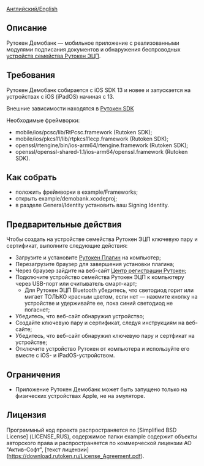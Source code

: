 [Английский/English](README.mdown) 

## Описание

Рутокен Демобанк — мобильное приложение с реализованными модулями подписания документов и обнаружения беспроводных 
[устройств семейства Рутокен ЭЦП](https://www.rutoken.ru/products/all/rutoken-ecp/).

## Требования

Рутокен Демобанк собирается с iOS SDK 13 и новее и запускается на устройствах c iOS (iPadOS) начиная с 13. 

Внешние зависимости находятся в [Рутокен SDK](http://www.rutoken.ru/developers/sdk/)

Необходимые фреймворки:
* mobile/ios/pcsc/lib/RtPcsc.framework (Rutoken SDK);
* mobile/ios/pkcs11/lib/rtpkcs11ecp.framework (Rutoken SDK);
* openssl/rtengine/bin/ios-arm64/rtengine.framework (Rutoken SDK);
* openssl/openssl-shared-1.1/ios-arm64/openssl.framework (Rutoken SDK).

## Как собрать

* положить фреймворки в example/Frameworks;
* открыть example/demobank.xcodeproj;
* в разделе General/Identity установить ваш Signing Identity.

## Предварительные действия

Чтобы создать на устройстве семейства Рутокен ЭЦП ключевую пару и сертификат, выполните следующие действия:

* Загрузите и установите [Рутокен Плагин](https://www.rutoken.ru/products/all/rutoken-plugin/) на компьютер;
* Перезагрузите браузер для завершения установки плагина;
* Через браузер зайдите на веб-сайт [Центр регистрации Рутокен](https://ra.rutoken.ru);
* Подключите устройство семейства Рутокен ЭЦП к компьютеру через USB-порт или считыватель смарт-карт;
    * Для Рутокен ЭЦП Bluetooth убедитесь, что светодиод горит или мигает ТОЛЬКО красным цветом, 
    если нет — нажмите кнопку на устройстве и удерживайте ее, пока синий светодиод не погаснет;
* Убедитесь, что веб-сайт обнаружил устройство;
* Создайте ключевую пару и сертификат, следуя инструкциям на веб-сайте;
* Убедитесь, что веб-сайт обнаружил ключевую пару и сертфикат на устройстве;
* Отключите устройство Рутокен от компьютера и используйте его вместе с iOS- и iPadOS-устройством.

## Ограничения

* Приложение Рутокен Демобанк может быть запущено только на физических устройствах Apple, не на эмуляторе.

## Лицензия

Программный код проекта распространяется по [Simplified BSD License] (LICENSE_RUS),
содержимое папки example содержит объекты авторского права и распространяется по коммерческой лицензии АО "Актив-Софт", [текст лицензии] (https://download.rutoken.ru/License_Agreement.pdf).
